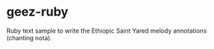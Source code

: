 # geez-ruby
Ruby text sample to write the Ethiopic Saint Yared melody  annotations (chanting nota). 
